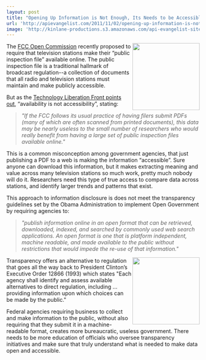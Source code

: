 ```yaml
---
layout: post
title: "Opening Up Information is Not Enough, Its Needs to be Accessible"
url: 'http://apievangelist.com/2011/11/02/opening-up-information-is-not-enough,-its-needs-to-be-accessible/'
image: 'http://kinlane-productions.s3.amazonaws.com/api-evangelist-site/blog/television-icon.png'
---
```


<img class="c1" src="http://kinlane-productions.s3.amazonaws.com/api-evangelist/fcc/FCC-Logo.jpg" alt="" width="175" align="right" />

The [FCC Open Commission][1] recently proposed to require that television stations make their “public inspection file” available online. The public inspection file is a traditional hallmark of broadcast regulation--a collection of documents that all radio and television stations must maintain and make publicly accessible.

But as the [Technology Liberation Front points out][2], “availability is not accessibility”, stating:

> _"If the FCC follows its usual practice of having filers submit PDFs (many of which are often scanned from printed documents), this data may be nearly useless to the small number of researchers who would really benefit from having a large set of public inspection files available online."_

This is a common misconception among government agencies, that just publishing a PDF to a web is making the information “accessible”. Sure anyone can download this information, but it makes extracting meaning and value across many television stations so much work, pretty much nobody will do it. Researchers need this type of true access to compare data across stations, and identify larger trends and patterns that exist.

This approach to information disclosure is does not meet the transparency guidelines set by the Obama Administration to implement Open Government by requiring agencies to:

> _"publish information online in an open format that can be retrieved, downloaded, indexed, and searched by commonly used web search applications. An open format is one that is platform independent, machine readable, and made available to the public without restrictions that would impede the re-use of that information."_

<img class="c1" src="http://kinlane-productions.s3.amazonaws.com/api-evangelist/fcc/television-icon.png" alt="" width="175" align="right" />

Transparency offers an alternative to regulation that goes all the way back to President Clinton’s Executive Order 12866 (1993) which states "Each agency shall identify and assess available alternatives to direct regulation, including … providing information upon which choices can be made by the public."

Federal agencies requiring business to collect and make information to the public, without also requiring that they submit it in a machine-readable format, creates more bureaucratic, useless government. There needs to be more education of officials who oversee transparency initiatives and make sure that truly understand what is needed to make data open and accessible.

   [1]: http://www.fcc.gov/encyclopedia/open-commission-meetings-schedule-2011 (FCC Open Comission)
   [2]: http://techliberation.com/2011/10/31/fcc-requires-online-public-inspection-files-but-misses-point-of-opengov-data-accessibility/ (Technology Liberation Front)

